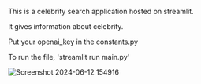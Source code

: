 This is a celebrity search application hosted on streamlit.

It gives information about celebrity.

Put your openai_key in the constants.py

To run the file, 'streamlit run main.py'

![Screenshot 2024-06-12 154916](https://github.com/Shreya-khandelwal/Celebrity_Search_Application/assets/42573000/d194b425-a0ca-40ed-987e-e2b1fb78b3a2)
